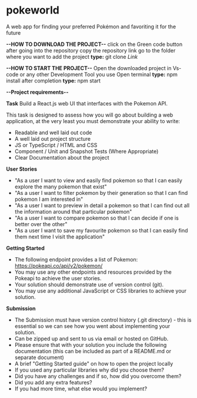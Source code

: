 # pokeworld
A web app for finding your preferred Pokémon and favoriting it for the future

**--HOW TO DOWNLOAD THE PROJECT--**
click on the Green code button after going into the repository
copy the repository link
go to the folder where you want to add the project
**type:** git clone _Link_

**--HOW TO START THE PROJECT--**
Open the downloaded project in Vs-code or any other Development Tool you use
Open terminal 
**type:** npm install
after completion 
**type:** npm start



**--Project requirements--**

**Task**
Build a React.js web UI that interfaces with the Pokemon API.

This task is designed to assess how you will go about building a web application, at the very least you must demonstrate your ability to write:

 - Readable and well laid out code
 - A well laid out project structure
 - JS or TypeScript / HTML and CSS
 - Component / Unit and Snapshot Tests (Where Appropriate)
 - Clear Documentation about the project

**User Stories**
 - "As a user I want to view and easily find pokemon so that I can easily explore the many pokemon that exist"
 - "As a user I want to filter pokemon by their generation so that I can find pokemon I am interested in"
 - "As a user I want to preview in detail a pokemon so that I can find out all the information around that particular pokemon"
 - "As a user I want to compare pokemon so that I can decide if one is better over the other"
 - "As a user I want to save my favourite pokemon so that I can easily find them next time I visit the application"

**Getting Started**
 - The following endpoint provides a list of Pokemon: https://pokeapi.co/api/v2/pokemon/
 - You may use any other endpoints and resources provided by the Pokeapi to achieve the user stories.
 - Your solution should demonstrate use of version control (git).
 - You may use any additional JavaScript or CSS libraries to achieve your solution.

**Submission**
 - The Submission must have version control history (.git directory) - this is essential so we can see how you went about implementing your solution.
 - Can be zipped up and sent to us via email or hosted on GitHub.
 - Please ensure that with your solution you include the following documentation (this can be included as part of a README.md or separate document)
 - A brief "Getting Started guide" on how to open the project locally
 - If you used any particular libraries why did you choose them?
 - Did you have any challenges and if so, how did you overcome them?
 - Did you add any extra features?
 - If you had more time, what else would you implement?

